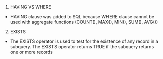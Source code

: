 1) HAVING VS WHERE
- HAVING clause was added to SQL because WHERE clause cannot be used with aggregate functions (COUNT(), MAX(), MIN(), SUM(), AVG())

2) EXISTS
- The EXISTS operator is used to test for the existence of any record in a subquery. The EXISTS operator returns TRUE if the subquery returns one or more records
